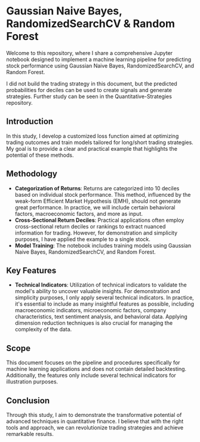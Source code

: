 
# Gaussian Naive Bayes, RandomizedSearchCV & Random Forest

Welcome to this repository, where I share a comprehensive Jupyter notebook designed to implement a machine learning pipeline for predicting stock performance using Gaussian Naive Bayes, RandomizedSearchCV, and Random Forest. 

I did not build the trading strategy in this document, but the predicted probabilities for deciles can be used to create signals and generate strategies. Further study can be seen in the Quantitative-Strategies repository.

## Introduction

In this study, I develop a customized loss function aimed at optimizing trading outcomes and train models tailored for long/short trading strategies. My goal is to provide a clear and practical example that highlights the potential of these methods.

## Methodology

- **Categorization of Returns**: Returns are categorized into 10 deciles based on individual stock performance. This method, influenced by the weak-form Efficient Market Hypothesis (EMH), should not generate great performance. In practice, we will include certain behavioral factors, macroeconomic factors, and more as input.
- **Cross-Sectional Return Deciles**: Practical applications often employ cross-sectional return deciles or rankings to extract nuanced information for trading. However, for demonstration and simplicity purposes, I have applied the example to a single stock.
- **Model Training**: The notebook includes training models using Gaussian Naive Bayes, RandomizedSearchCV, and Random Forest.

## Key Features

- **Technical Indicators**: Utilization of technical indicators to validate the model's ability to uncover valuable insights. For demonstration and simplicity purposes, I only apply several technical indicators. In practice, it's essential to include as many insightful features as possible, including macroeconomic indicators, microeconomic factors, company characteristics, text sentiment analysis, and behavioral data. Applying dimension reduction techniques is also crucial for managing the complexity of the data.

## Scope

This document focuses on the pipeline and procedures specifically for machine learning applications and does not contain detailed backtesting. Additionally, the features only include several technical indicators for illustration purposes.

## Conclusion

Through this study, I aim to demonstrate the transformative potential of advanced techniques in quantitative finance. I believe that with the right tools and approach, we can revolutionize trading strategies and achieve remarkable results.
